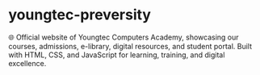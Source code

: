 # youngtec-preversity
🌐 Official website of Youngtec Computers Academy, showcasing our courses, admissions, e-library, digital resources, and student portal. Built with HTML, CSS, and JavaScript for learning, training, and digital excellence.
